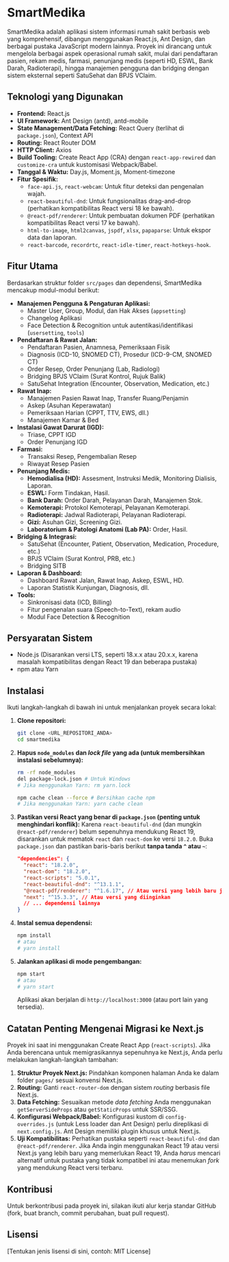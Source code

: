 # SmartMedika

SmartMedika adalah aplikasi sistem informasi rumah sakit berbasis web yang komprehensif, dibangun menggunakan React.js, Ant Design, dan berbagai pustaka JavaScript modern lainnya. Proyek ini dirancang untuk mengelola berbagai aspek operasional rumah sakit, mulai dari pendaftaran pasien, rekam medis, farmasi, penunjang medis (seperti HD, ESWL, Bank Darah, Radioterapi), hingga manajemen pengguna dan bridging dengan sistem eksternal seperti SatuSehat dan BPJS VClaim.

## Teknologi yang Digunakan

* **Frontend:** React.js
* **UI Framework:** Ant Design (antd), antd-mobile
* **State Management/Data Fetching:** React Query (terlihat di `package.json`), Context API
* **Routing:** React Router DOM
* **HTTP Client:** Axios
* **Build Tooling:** Create React App (CRA) dengan `react-app-rewired` dan `customize-cra` untuk kustomisasi Webpack/Babel.
* **Tanggal & Waktu:** Day.js, Moment.js, Moment-timezone
* **Fitur Spesifik:**
    * `face-api.js`, `react-webcam`: Untuk fitur deteksi dan pengenalan wajah.
    * `react-beautiful-dnd`: Untuk fungsionalitas drag-and-drop (perhatikan kompatibilitas React versi 18 ke bawah).
    * `@react-pdf/renderer`: Untuk pembuatan dokumen PDF (perhatikan kompatibilitas React versi 17 ke bawah).
    * `html-to-image`, `html2canvas`, `jspdf`, `xlsx`, `papaparse`: Untuk ekspor data dan laporan.
    * `react-barcode`, `recordrtc`, `react-idle-timer`, `react-hotkeys-hook`.

## Fitur Utama

Berdasarkan struktur folder `src/pages` dan dependensi, SmartMedika mencakup modul-modul berikut:

* **Manajemen Pengguna & Pengaturan Aplikasi:**
    * Master User, Group, Modul, dan Hak Akses (`appsetting`)
    * Changelog Aplikasi
    * Face Detection & Recognition untuk autentikasi/identifikasi (`usersetting`, `tools`)
* **Pendaftaran & Rawat Jalan:**
    * Pendaftaran Pasien, Anamnesa, Pemeriksaan Fisik
    * Diagnosis (ICD-10, SNOMED CT), Prosedur (ICD-9-CM, SNOMED CT)
    * Order Resep, Order Penunjang (Lab, Radiologi)
    * Bridging BPJS VClaim (Surat Kontrol, Rujuk Balik)
    * SatuSehat Integration (Encounter, Observation, Medication, etc.)
* **Rawat Inap:**
    * Manajemen Pasien Rawat Inap, Transfer Ruang/Penjamin
    * Askep (Asuhan Keperawatan)
    * Pemeriksaan Harian (CPPT, TTV, EWS, dll.)
    * Manajemen Kamar & Bed
* **Instalasi Gawat Darurat (IGD):**
    * Triase, CPPT IGD
    * Order Penunjang IGD
* **Farmasi:**
    * Transaksi Resep, Pengembalian Resep
    * Riwayat Resep Pasien
* **Penunjang Medis:**
    * **Hemodialisa (HD):** Assesment, Instruksi Medik, Monitoring Dialisis, Laporan.
    * **ESWL:** Form Tindakan, Hasil.
    * **Bank Darah:** Order Darah, Pelayanan Darah, Manajemen Stok.
    * **Kemoterapi:** Protokol Kemoterapi, Pelayanan Kemoterapi.
    * **Radioterapi:** Jadwal Radioterapi, Pelayanan Radioterapi.
    * **Gizi:** Asuhan Gizi, Screening Gizi.
    * **Laboratorium & Patologi Anatomi (Lab PA):** Order, Hasil.
* **Bridging & Integrasi:**
    * SatuSehat (Encounter, Patient, Observation, Medication, Procedure, etc.)
    * BPJS VClaim (Surat Kontrol, PRB, etc.)
    * Bridging SITB
* **Laporan & Dashboard:**
    * Dashboard Rawat Jalan, Rawat Inap, Askep, ESWL, HD.
    * Laporan Statistik Kunjungan, Diagnosis, dll.
* **Tools:**
    * Sinkronisasi data (ICD, Billing)
    * Fitur pengenalan suara (Speech-to-Text), rekam audio
    * Modul Face Detection & Recognition

## Persyaratan Sistem

* Node.js (Disarankan versi LTS, seperti 18.x.x atau 20.x.x, karena masalah kompatibilitas dengan React 19 dan beberapa pustaka)
* npm atau Yarn

## Instalasi

Ikuti langkah-langkah di bawah ini untuk menjalankan proyek secara lokal:

1.  **Clone repositori:**
    ```bash
    git clone <URL_REPOSITORI_ANDA>
    cd smartmedika
    ```

2.  **Hapus `node_modules` dan *lock file* yang ada (untuk membersihkan instalasi sebelumnya):**
    ```bash
    rm -rf node_modules
    del package-lock.json # Untuk Windows
    # Jika menggunakan Yarn: rm yarn.lock

    npm cache clean --force # Bersihkan cache npm
    # Jika menggunakan Yarn: yarn cache clean
    ```

3.  **Pastikan versi React yang benar di `package.json` (penting untuk menghindari konflik):**
    Karena `react-beautiful-dnd` (dan mungkin `@react-pdf/renderer`) belum sepenuhnya mendukung React 19, disarankan untuk mematok `react` dan `react-dom` ke versi `18.2.0`.
    Buka `package.json` dan pastikan baris-baris berikut **tanpa tanda `^` atau `~`**:
    ```json
    "dependencies": {
      "react": "18.2.0",
      "react-dom": "18.2.0",
      "react-scripts": "5.0.1",
      "react-beautiful-dnd": "^13.1.1",
      "@react-pdf/renderer": "^1.6.17", // Atau versi yang lebih baru jika tersedia dan kompatibel
      "next": "^15.3.3", // Atau versi yang diinginkan
      // ... dependensi lainnya
    }
    ```

4.  **Instal semua dependensi:**
    ```bash
    npm install
    # atau
    # yarn install
    ```

5.  **Jalankan aplikasi di mode pengembangan:**
    ```bash
    npm start
    # atau
    # yarn start
    ```
    Aplikasi akan berjalan di `http://localhost:3000` (atau port lain yang tersedia).

## Catatan Penting Mengenai Migrasi ke Next.js

Proyek ini saat ini menggunakan Create React App (`react-scripts`). Jika Anda berencana untuk memigrasikannya sepenuhnya ke Next.js, Anda perlu melakukan langkah-langkah tambahan:

1.  **Struktur Proyek Next.js:** Pindahkan komponen halaman Anda ke dalam folder `pages/` sesuai konvensi Next.js.
2.  **Routing:** Ganti `react-router-dom` dengan sistem *routing* berbasis file Next.js.
3.  **Data Fetching:** Sesuaikan metode *data fetching* Anda menggunakan `getServerSideProps` atau `getStaticProps` untuk SSR/SSG.
4.  **Konfigurasi Webpack/Babel:** Konfigurasi kustom di `config-overrides.js` (untuk Less loader dan Ant Design) perlu direplikasi di `next.config.js`. Ant Design memiliki plugin khusus untuk Next.js.
5.  **Uji Kompatibilitas:** Perhatikan pustaka seperti `react-beautiful-dnd` dan `@react-pdf/renderer`. Jika Anda ingin menggunakan React 19 atau versi Next.js yang lebih baru yang memerlukan React 19, Anda *harus* mencari alternatif untuk pustaka yang tidak kompatibel ini atau menemukan *fork* yang mendukung React versi terbaru.

## Kontribusi

Untuk berkontribusi pada proyek ini, silakan ikuti alur kerja standar GitHub (fork, buat branch, commit perubahan, buat pull request).

## Lisensi

[Tentukan jenis lisensi di sini, contoh: MIT License]
